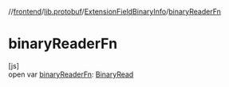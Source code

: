 //[frontend](../../../index.md)/[lib.protobuf](../index.md)/[ExtensionFieldBinaryInfo](index.md)/[binaryReaderFn](binary-reader-fn.md)

# binaryReaderFn

[js]\
open var [binaryReaderFn](binary-reader-fn.md): [BinaryRead](../index.md#-912733953%2FClasslikes%2F2039821458)
